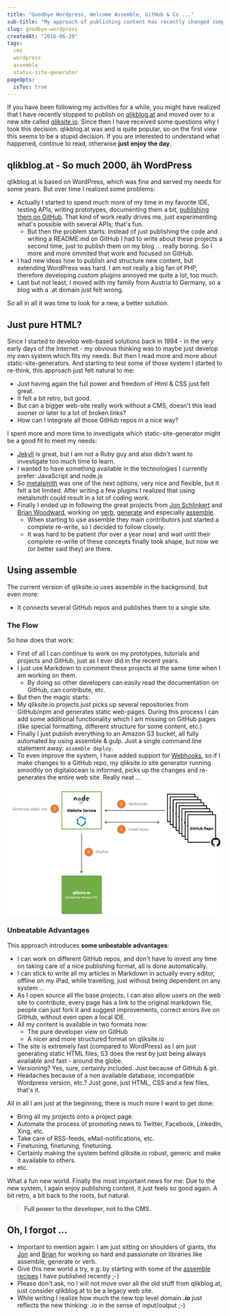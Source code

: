 ```yaml
---
title: "Goodbye Wordpress, Welcome Assemble, GitHub & Co ..."
sub-title: "My approach of publishing content has recently changed completely ..."
slug: goodbye-wordpress
createdAt: "2016-06-29"
tags:
  cms
  wordpress
  assemble
  static-site-generator
pageOpts:
  isToc: true
---
```

If you have been following my activities for a while, you might have realized that I have recently stopped to publish on [qlikblog.at](http://www.qlikblog.at) and moved over to a new site called [qliksite.io](http://qliksite.io).
Since then I have received some questions why I took this decision. qlikblog.at was and is quite popular, so on the first view this seems to be a stupid decision.
If you are interested to understand what happened, continue to read, otherwise **just enjoy the day**.

## qlikblog.at - So much 2000, äh WordPress

qlikblog.at is based on WordPress, which was fine and served my needs for some years. But over time I realized some problems:

- Actually I started to spend much more of my time in my favorite IDE, testing APIs, writing prototypes, documenting them a bit, [publishing them on GitHub](https://github.com/stefanwalther/). That kind of work really drives me, just experimenting what's possible with several APIs; that's fun.
    - But then the problem starts: Instead of just publishing the code and writing a README.md on GitHub I had to write about these projects a second time, just to publish them on my blog ... really boring. So I more and more ommited that work and focused on GitHub.
- I had new ideas how to publish and structure new content, but extending WordPress was hard. I am not really a big fan of PHP, therefore developing custom plugins annoyed me quite a lot, too much.
- Last but not least, I moved with my family from Austria to Germany, so a blog with a .at domain just felt wrong.

So all in all it was time to look for a new, a better solution.

## Just pure HTML?

Since I started to develop web-based solutions back in 1994 - in the very early days of the Internet - my obvious thinking was to maybe just develop my own system which fits my needs.
But then I read more and more about static-site-generators. And starting to test some of those system I started to re-think, this approach just felt natural to me:

- Just having again the full power and freedom of Html & CSS just felt great.
- It felt a bit retro, but good.
- But can a bigger web-site really work without a CMS, doesn't this lead sooner or later to a lot of broken links?
- How can I integrate all those GitHub repos in a nice way?

I spent more and more time to investigate which static-site-generator might be a good fit to meet my needs:

- [Jekyll](https://jekyllrb.com/) is great, but I am not a Ruby guy and also didn't want to investigate too much time to learn. 
- I wanted to have something available in the technologies I currently prefer: JavaScript and node.js
- So [metalsmith](https://github.com/metalsmith) was one of the next options, very nice and flexible, but it felt a bit limited. After writing a few plugins I realized that using metalsmith could result in a lot of coding work.
- Finally I ended up in following the great projects from [Jon Schlinkert](https://github.com/jonschlinkert) and [Brian Woodward](https://github.com/doowb), working on [verb](https://github.com/verbose/verb), [generate](https://github.com/generate) and especially [assemble](https://github.com/assemble/).
    - When starting to use assemble they main contributors just started a complete re-write, so I decided to follow closely.
    - It was hard to be patient (for over a year now) and wait until their complete re-write of these concepts finally took shape, but now we (or better said they) are there.
    
## Using assemble
The current version of qliksite.io uses assemble in the background, but even more: 

- It connects several GitHub repos and publishes them to a single site.

### The Flow

So how does that work:

- First of all I can continue to work on my prototypes, tutorials and projects and GitHub, just as I ever did in the recent years.
- I just use Markdown to comment these projects at the same time when I am working on them.
    - By doing so other developers can easily read the documentation on GitHub, can contribute, etc.
- But then the magic starts:
- My qliksite.io projects just picks up several repositories from GitHub/npm and generates static web-pages. During this process I can add some additional functionality which I am missing on GitHub pages (like special formatting, different structure for some content, etc.)
- Finally I just publish everything to an Amazon S3 bucket, all fully automated by using assemble & gulp. Just a single command line statement away: ```assemble deploy```.
- To even improve the system, I have added support for [Webhooks](https://developer.github.com/webhooks/), so if I make changes to a GitHub repo, my qliksite.io site generator running smoothly on digitalocean is informed, picks up the changes and re-generates the entire web site. Really neat ...

![](images/flow.png)

### Unbeatable Advantages

This approach introduces **some unbeatable advantages**:

- I can work on different GitHub repos, and don't have to invest any time on taking care of a nice publishing format, all is done automatically.
- I can stick to write all my articles in Markdown in actually every editor, offline on my iPad, while travelling, just without being dependent on any system ...
- As I open source all the base projects, I can also allow users on the web site to contribute, every page has a link to the original markdown file, people can just fork it and suggest improvements, correct errors live on GitHub, without even open a local IDE.
- All my content is available in two formats now:
    - The pure developer view on GitHub
    - A nicer and more structured format on qliksite.io
- The site is extremely fast (compared to WordPress) as I am just generating static HTML files, S3 does the rest by just being always available and fast - around the globe.
- Versioning? Yes, sure, certainly included. Just because of GitHub & git.
- Headaches because of a non available database, incompatible Wordpress version, etc.? Just gone, just HTML, CSS and a few files, that's it.

All in all I am just at the beginning, there is much more I want to get done:

- Bring all my projects onto a project page.
- Automate the process of promoting news to Twitter, Facebook, LinkedIn, Xing, etc.
- Take care of RSS-feeds, eMail-notifications, etc.
- Finetuning, finetuning, finetuning.
- Certainly making the system behind qliksite.io robust, generic and make it available to others.
- etc.    

What a fun new world. Finally the most important news for me: Due to the new system, I again enjoy publishing content, it just feels so good again. A bit retro, a bit back to the roots, but natural. 

> **Full power to the developer, not to the CMS.**

## Oh, I forgot ...

- Important to mention again: I am just sitting on shoulders of giants, thx [Jon](https://github.com/jonschlinkert) and [Brian](https://github.com/doowb) for working so hard and passionate on libraries like assemble, generate or verb. 
- Give this new world a try, e.g. by starting with some of the [assemble recipes](https://github.com/assemble/assemble-recipes/) I have published recently ;-) 
- Please don't ask, no I will not move over all the old stuff from qlikblog.at, just consider qlikblog.at to be a legacy web site.
- While writing I realize how much the new top level domain ***.io*** just reflects the new thinking: .io in the sense of input/output ;-)
